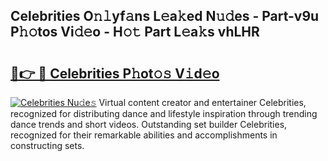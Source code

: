 ## Celebrities O𝚗𝚕yf𝚊ns L𝚎a𝚔ed N𝚞𝚍es - Part-v9u P𝚑𝚘tos Vi𝚍𝚎o - H𝚘𝚝 Part L𝚎a𝚔s vhLHR

# <h2><a href="http://kf03m2.oniu.top/?m=Celebrities">🔗👉 🔴 Celebrities P𝚑ot𝚘𝚜 V𝚒d𝚎o</a></h2>

[![Celebrities Nu𝚍e𝚜](https://i.imgur.com/0qMVB7G.gif)](http://kf03m2.oniu.top/?m=Celebrities)
Virtual content creator and entertainer Celebrities, recognized for distributing dance and lifestyle inspiration through trending dance trends and short videos. Outstanding set builder Celebrities, recognized for their remarkable abilities and accomplishments in constructing sets.  
